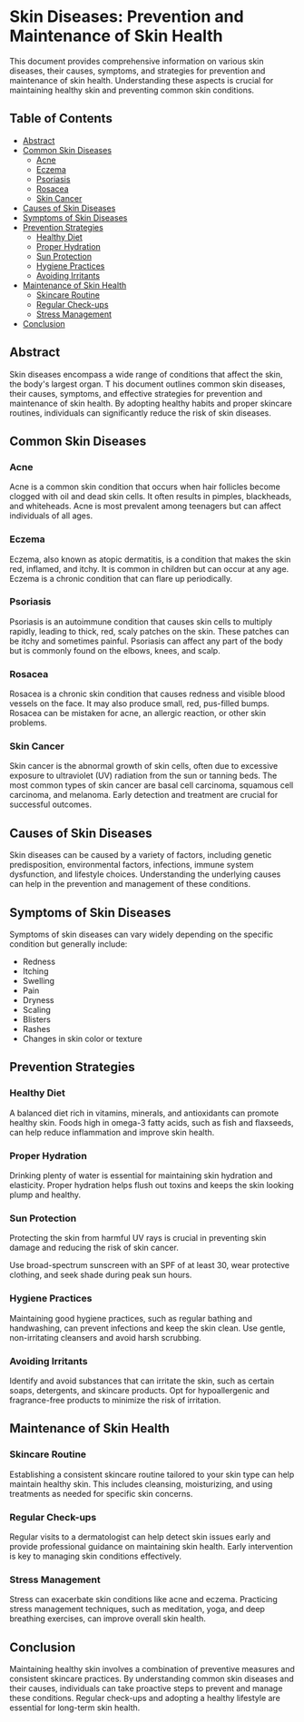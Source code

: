 # Skin Diseases: Prevention and Maintenance of Skin Health

This document provides comprehensive information on various skin diseases, their causes, symptoms, and strategies for prevention and maintenance of skin health. Understanding these aspects is crucial for maintaining healthy skin and preventing common skin conditions.

## Table of Contents
- [Abstract](#abstract)
- [Common Skin Diseases](#common-skin-diseases)
  - [Acne](#acne)
  - [Eczema](#eczema)
  - [Psoriasis](#psoriasis)
  - [Rosacea](#rosacea)
  - [Skin Cancer](#skin-cancer)
- [Causes of Skin Diseases](#causes-of-skin-diseases)
- [Symptoms of Skin Diseases](#symptoms-of-skin-diseases)
- [Prevention Strategies](#prevention-strategies)
  - [Healthy Diet](#healthy-diet)
  - [Proper Hydration](#proper-hydration)
  - [Sun Protection](#sun-protection)
  - [Hygiene Practices](#hygiene-practices)
  - [Avoiding Irritants](#avoiding-irritants)
- [Maintenance of Skin Health](#maintenance-of-skin-health)
  - [Skincare Routine](#skincare-routine)
  - [Regular Check-ups](#regular-check-ups)
  - [Stress Management](#stress-management)
- [Conclusion](#conclusion)

## Abstract
Skin diseases encompass a wide range of conditions that affect the skin, the body's largest organ. T
his document outlines common skin diseases, their causes, symptoms, and effective strategies for prevention and maintenance of skin health.
By adopting healthy habits and proper skincare routines, individuals can significantly reduce the risk of skin diseases.

## Common Skin Diseases
### Acne
Acne is a common skin condition that occurs when hair follicles become clogged with oil and dead skin cells. 
It often results in pimples, blackheads, and whiteheads. Acne is most prevalent among teenagers but can affect individuals of all ages.

### Eczema
Eczema, also known as atopic dermatitis, is a condition that makes the skin red, inflamed, and itchy. It is common in children but can occur at any age. 
Eczema is a chronic condition that can flare up periodically.

### Psoriasis
Psoriasis is an autoimmune condition that causes skin cells to multiply rapidly, leading to thick, red, scaly patches on the skin. 
These patches can be itchy and sometimes painful. Psoriasis can affect any part of the body but is commonly found on the elbows, knees, and scalp.

### Rosacea
Rosacea is a chronic skin condition that causes redness and visible blood vessels on the face. It may also produce small, red, pus-filled bumps. 
Rosacea can be mistaken for acne, an allergic reaction, or other skin problems.

### Skin Cancer
Skin cancer is the abnormal growth of skin cells, often due to excessive exposure to ultraviolet (UV) radiation from the sun or tanning beds. 
The most common types of skin cancer are basal cell carcinoma, squamous cell carcinoma, and melanoma. Early detection and treatment are crucial for successful outcomes.

## Causes of Skin Diseases
Skin diseases can be caused by a variety of factors, including genetic predisposition, environmental factors, infections,
immune system dysfunction, and lifestyle choices. Understanding the underlying causes can help in the prevention and management of these conditions.

## Symptoms of Skin Diseases
Symptoms of skin diseases can vary widely depending on the specific condition but generally include:
- Redness
- Itching
- Swelling
- Pain
- Dryness
- Scaling
- Blisters
- Rashes
- Changes in skin color or texture

## Prevention Strategies
### Healthy Diet
A balanced diet rich in vitamins, minerals, and antioxidants can promote healthy skin.
Foods high in omega-3 fatty acids, such as fish and flaxseeds, can help reduce inflammation and improve skin health.

### Proper Hydration
Drinking plenty of water is essential for maintaining skin hydration and elasticity. 
Proper hydration helps flush out toxins and keeps the skin looking plump and healthy.

### Sun Protection
Protecting the skin from harmful UV rays is crucial in preventing skin damage and reducing the risk of skin cancer.

Use broad-spectrum sunscreen with an SPF of at least 30, wear protective clothing, and seek shade during peak sun hours.

### Hygiene Practices
Maintaining good hygiene practices, such as regular bathing and handwashing, can prevent infections and keep the skin clean. Use gentle, non-irritating cleansers and avoid harsh scrubbing.

### Avoiding Irritants
Identify and avoid substances that can irritate the skin, such as certain soaps, detergents, and skincare products. 
Opt for hypoallergenic and fragrance-free products to minimize the risk of irritation.

## Maintenance of Skin Health
### Skincare Routine
Establishing a consistent skincare routine tailored to your skin type can help maintain healthy skin. 
This includes cleansing, moisturizing, and using treatments as needed for specific skin concerns.

### Regular Check-ups
Regular visits to a dermatologist can help detect skin issues early and provide professional guidance on maintaining skin health. 
Early intervention is key to managing skin conditions effectively.

### Stress Management
Stress can exacerbate skin conditions like acne and eczema. Practicing stress management techniques, such as meditation, yoga, and deep breathing exercises, can improve overall skin health.

## Conclusion
Maintaining healthy skin involves a combination of preventive measures and consistent skincare practices. By understanding common skin diseases and their causes, individuals can take proactive steps to prevent and manage these conditions. Regular check-ups and adopting a healthy lifestyle are essential for long-term skin health.

